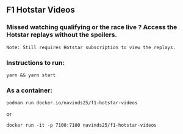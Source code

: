
## F1 Hotstar Videos

### Missed watching qualifying or the race live ? Access the Hotstar replays without the spoilers.

`Note: Still requires Hotstar subscription to view the replays.`

### Instructions to run:

``` yarn && yarn start ```

### As a container:

``` podman run docker.io/navinds25/f1-hotstar-videos ```

or

``` docker run -it -p 7100:7100 navinds25/f1-hotstar-videos ```
